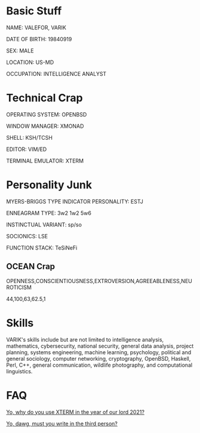 # Basic Stuff

NAME: VALEFOR, VARIK

DATE OF BIRTH: 19840919

SEX: MALE

LOCATION: US-MD

OCCUPATION: INTELLIGENCE ANALYST

# Technical Crap

OPERATING SYSTEM: OPENBSD

WINDOW MANAGER: XMONAD

SHELL: KSH/TCSH

EDITOR: VIM/ED

TERMINAL EMULATOR: XTERM
# Personality Junk
MYERS-BRIGGS TYPE INDICATOR PERSONALITY: ESTJ

ENNEAGRAM TYPE: 3w2 1w2 5w6

INSTINCTUAL VARIANT: sp/so

SOCIONICS: LSE

FUNCTION STACK: TeSiNeFi
## OCEAN Crap
OPENNESS,CONSCIENTIOUSNESS,EXTROVERSION,AGREEABLENESS,NEUROTICISM

44,100,63,62.5,1
# Skills
VARIK's skills include but are not limited to intelligence analysis, mathematics, cybersecurity, national security, general data analysis, project planning, systems engineering, machine learning, psychology, political and general sociology, computer networking, cryptography, OpenBSD, Haskell, Perl, C++, general communication, wildlife photography, and computational linguistics.
# FAQ
[Yo, why do you use XTERM in the year of our lord 2021?][1]

[Yo, dawg, must you write in the third person?][2]

[1]: <faq/xterm.tex> "XTERM Thing"
[2]: <faq/thirdperson.tex> "Third Person Thing"
